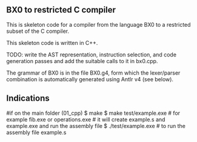 BX0 to restricted C compiler
----------------------------

This is skeleton code for a compiler from the language BX0 to a
restricted subset of the C compiler.

This skeleton code is written in C++.

TODO: write the AST representation, instruction selection, and code
generation passes and add the suitable calls to it in bx0.cpp.

The grammar of BX0 is in the file BX0.g4, form which the lexer/parser
combination is automatically generated using Antlr v4 (see below).

Indications
------------------

  #if on the main folder (01_cpp)
$ make
$ make test/example.exe # for example fib.exe or operations.exe
			# it will create example.s and example.exe and run the assembly file
$ ./test/example.exe	# to run the assembly file example.s
